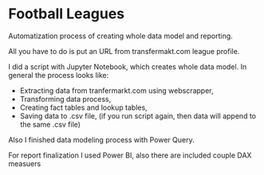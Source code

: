 # Football Leagues
Automatization process of creating whole data model and reporting.

All you have to do is put an URL from transfermakt.com league profile.

I did a script with Jupyter Notebook, which creates whole data model. In general the process looks like:
- Extracting data from tranfermarkt.com using webscrapper,
- Transforming data process,
- Creating fact tables and lookup tables,
- Saving data to .csv file, (if you run script again, then data will append to the same .csv file)

Also I finished data modeling process with Power Query.

For report finalization I used Power BI, also there are included couple DAX measuers
